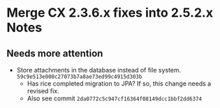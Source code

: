  Merge CX 2.3.6.x fixes into 2.5.2.x Notes
==========================================

Needs more attention
--------------------

* Store attachments in the database instead of file system. `59c9e513e008c27073b7a8ae73ed99c4915d303b`
  * Has rice completed migration to JPA? If so, this change needs a revised fix.
  * Also see commit `2da0772c5c947cf16364f08149dcc1bbf2dd6374`
